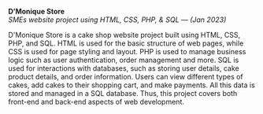 **D’Monique Store**  
*SMEs website project using HTML, CSS, PHP, &amp; SQL —  (Jan 2023)*

D'Monique Store is a cake shop website project built using HTML, CSS, PHP, and SQL. HTML is used for the basic structure of web pages, while CSS is used for page styling and layout. PHP is used to manage business logic such as user authentication, order management and more. SQL is used for interactions with databases, such as storing user details, cake product details, and order information. Users can view different types of cakes, add cakes to their shopping cart, and make payments. All this data is stored and managed in a SQL database. Thus, this project covers both front-end and back-end aspects of web development.
